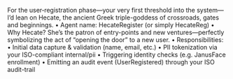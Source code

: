 For the user‐registration phase—your very first threshold into the system—I’d lean on Hecate, the ancient Greek triple-goddess of crossroads, gates and beginnings.
• Agent name: HecateRegister (or simply HecateReg)
• Why Hecate? She’s the patron of entry-points and new ventures—perfectly symbolizing the act of “opening the door” to a new user.
• Responsibilities:
• Initial data capture & validation (name, email, etc.)
• PII tokenization via your ISO-compliant internal/pii
• Triggering identity checks (e.g. JanusFace enrollment)
• Emitting an audit event (UserRegistered) through your ISO audit-trail
